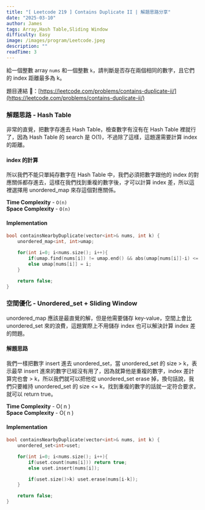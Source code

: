 ```yaml
---
title: "[ Leetcode 219 ] Contains Duplicate II | 解題思路分享"
date: "2025-03-10"
author: James
tags: Array,Hash Table,Sliding Window
difficulty: Easy
image: /images/program/Leetcode.jpeg
description: ""
readTime: 3
---
```


給一個整數 array `nums` 和一個整數 `k`，請判斷是否存在兩個相同的數字，且它們的 index 距離最多為 k。

題目連結 🔗：[https://leetcode.com/problems/contains-duplicate-ii/](https://leetcode.com/problems/contains-duplicate-ii/)

### **解題思路 - Hash Table**

非常的直覺，把數字存進去 Hash Table，檢查數字有沒有在 Hash Table 裡就行了，因為 Hash Table 的 search 是 O(1)，不過除了這樣，這題還需要計算 index 的距離。

#### **index 的計算**

所以我們不能只單純存數字在 Hash Table 中，我們必須把數字跟他的 index 的對應關係都存進去，這樣在我們找到重複的數字後，才可以計算 index 差，所以這裡選擇用 unordered_map 來存這個對應關係。

**Time Complexity** - `O(n)`<br>
**Space Complexity** - `O(n)`

#### **Implementation**

```cpp
bool containsNearbyDuplicate(vector<int>& nums, int k) {
    unordered_map<int, int>umap;

    for(int i=0; i<nums.size(); i++){
        if(umap.find(nums[i]) != umap.end() && abs(umap[nums[i]]-i) <= k) return true;
        else umap[nums[i]] = i;
    }

    return false;
}
```

### **空間優化 - Unordered_set + Sliding Window**

unordered_map 應該是最直覺的解，但是他需要儲存 key-value，空間上會比 unordered_set 來的浪費，這題實際上不用儲存 index 也可以解決計算 index 差的問題。

#### **解題思路**

我們一樣把數字 insert 進去 unordered_set，當 unordered_set 的 size > k，表示最早 insert 進來的數字已經沒有用了，因為就算他是重複的數字，index 差計算完也會 > k，所以我們就可以把他從 unordered_set erase 掉，換句話說，我們只要維持 unordered_set 的 size <= k，找到重複的數字的話就一定符合要求，就可以 return true。

**Time Complexity** - O( n )<br>
**Space Complexity** - O( n )

#### **Implementation**

```cpp
bool containsNearbyDuplicate(vector<int>& nums, int k) {
    unordered_set<int>uset;

    for(int i=0; i<nums.size(); i++){
        if(uset.count(nums[i])) return true;
        else uset.insert(nums[i]);

        if(uset.size()>k) uset.erase(nums[i-k]);
    }

    return false;
}
```